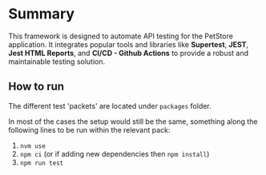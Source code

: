 # Summary

This framework is designed to automate API testing for the PetStore application. It integrates popular tools and libraries like **Supertest**, **JEST**, **Jest HTML Reports**, and **CI/CD - Github Actions**  to provide a robust and maintainable testing solution.

## How to run

The different test 'packets' are located under `packages` folder.

In most of the cases the setup would still be the same, something along the following lines to be run within the relevant pack:

1. `nvm use`
2. `npm ci` (or if adding new dependencies then `npm install`)
3. `npm run test`